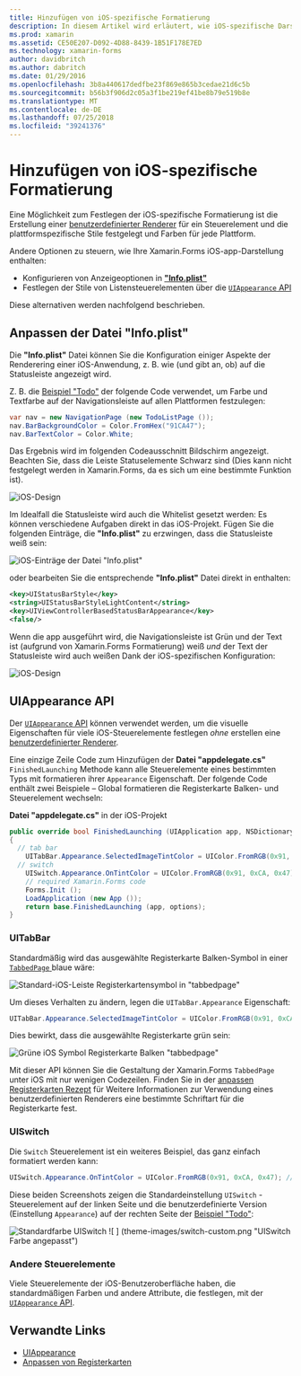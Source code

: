 ```yaml
---
title: Hinzufügen von iOS-spezifische Formatierung
description: In diesem Artikel wird erläutert, wie iOS-spezifische Darstellung ohne Verwendung eines benutzerdefinierten Xamarin.Forms-Renderers festgelegt wird.
ms.prod: xamarin
ms.assetid: CE50E207-D092-4D88-8439-1B51F178E7ED
ms.technology: xamarin-forms
author: davidbritch
ms.author: dabritch
ms.date: 01/29/2016
ms.openlocfilehash: 3b8a440617dedfbe23f869e865b3cedae21d6c5b
ms.sourcegitcommit: b56b3f906d2c05a3f1be219ef41be8b79e519b8e
ms.translationtype: MT
ms.contentlocale: de-DE
ms.lasthandoff: 07/25/2018
ms.locfileid: "39241376"
---
```

# <a name="adding-ios-specific-formatting"></a>Hinzufügen von iOS-spezifische Formatierung

Eine Möglichkeit zum Festlegen der iOS-spezifische Formatierung ist die Erstellung einer [benutzerdefinierter Renderer](~/xamarin-forms/app-fundamentals/custom-renderer/index.md) für ein Steuerelement und die plattformspezifische Stile festgelegt und Farben für jede Plattform.

Andere Optionen zu steuern, wie Ihre Xamarin.Forms iOS-app-Darstellung enthalten:

* Konfigurieren von Anzeigeoptionen in [ **"Info.plist"**](#info-plist)
* Festlegen der Stile von Listensteuerelementen über die [ `UIAppearance` API](#uiappearance)

Diese alternativen werden nachfolgend beschrieben.

<a name="info-plist"/>

## <a name="customizing-infoplist"></a>Anpassen der Datei "Info.plist"

Die **"Info.plist"** Datei können Sie die Konfiguration einiger Aspekte der Renderering einer iOS-Anwendung, z. B. wie (und gibt an, ob) auf die Statusleiste angezeigt wird.

Z. B. die [Beispiel "Todo"](https://developer.xamarin.com/samples/xamarin-forms/Todo/) der folgende Code verwendet, um Farbe und Textfarbe auf der Navigationsleiste auf allen Plattformen festzulegen:

```csharp
var nav = new NavigationPage (new TodoListPage ());
nav.BarBackgroundColor = Color.FromHex("91CA47");
nav.BarTextColor = Color.White;
```

Das Ergebnis wird im folgenden Codeausschnitt Bildschirm angezeigt. Beachten Sie, dass die Leiste Statuselemente Schwarz sind (Dies kann nicht festgelegt werden in Xamarin.Forms, da es sich um eine bestimmte Funktion ist).

![](theme-images/status-default-sml.png "iOS-Design")

Im Idealfall die Statusleiste wird auch die Whitelist gesetzt werden: Es können verschiedene Aufgaben direkt in das iOS-Projekt. Fügen Sie die folgenden Einträge, die **"Info.plist"** zu erzwingen, dass die Statusleiste weiß sein:

![](theme-images/info-plist.png "iOS-Einträge der Datei \"Info.plist\"")

oder bearbeiten Sie die entsprechende **"Info.plist"** Datei direkt in enthalten:

```xml
<key>UIStatusBarStyle</key>
<string>UIStatusBarStyleLightContent</string>
<key>UIViewControllerBasedStatusBarAppearance</key>
<false/>
```

Wenn die app ausgeführt wird, die Navigationsleiste ist Grün und der Text ist (aufgrund von Xamarin.Forms Formatierung) weiß *und* der Text der Statusleiste wird auch weißen Dank der iOS-spezifischen Konfiguration:

![](theme-images/status-white-sml.png "iOS-Design")

<a name="uiappearance"/>

## <a name="uiappearance-api"></a>UIAppearance API

Der [ `UIAppearance` API](~/ios/user-interface/ios-ui/introduction-to-the-appearance-api.md) können verwendet werden, um die visuelle Eigenschaften für viele iOS-Steuerelemente festlegen *ohne* erstellen eine [benutzerdefinierter Renderer](~/xamarin-forms/app-fundamentals/custom-renderer/index.md).

Eine einzige Zeile Code zum Hinzufügen der **Datei "appdelegate.cs"** `FinishedLaunching` Methode kann alle Steuerelemente eines bestimmten Typs mit formatieren ihrer `Appearance` Eigenschaft. Der folgende Code enthält zwei Beispiele – Global formatieren die Registerkarte Balken- und Steuerelement wechseln:

**Datei "appdelegate.cs"** in der iOS-Projekt

```csharp
public override bool FinishedLaunching (UIApplication app, NSDictionary options)
{
  // tab bar
    UITabBar.Appearance.SelectedImageTintColor = UIColor.FromRGB(0x91, 0xCA, 0x47); // green
  // switch
    UISwitch.Appearance.OnTintColor = UIColor.FromRGB(0x91, 0xCA, 0x47); // green
    // required Xamarin.Forms code
    Forms.Init ();
    LoadApplication (new App ());
    return base.FinishedLaunching (app, options);
}
```

### <a name="uitabbar"></a>UITabBar

Standardmäßig wird das ausgewählte Registerkarte Balken-Symbol in einer [ `TabbedPage` ](~/xamarin-forms/app-fundamentals/navigation/tabbed-page.md) blaue wäre:

![](theme-images/tabbar-default.png "Standard-iOS-Leiste Registerkartensymbol in \"tabbedpage\"")

Um dieses Verhalten zu ändern, legen die `UITabBar.Appearance` Eigenschaft:

```csharp
UITabBar.Appearance.SelectedImageTintColor = UIColor.FromRGB(0x91, 0xCA, 0x47); // green
```

Dies bewirkt, dass die ausgewählte Registerkarte grün sein:

![](theme-images/tabbar-custom.png "Grüne iOS Symbol Registerkarte Balken \"tabbedpage\"")

Mit dieser API können Sie die Gestaltung der Xamarin.Forms `TabbedPage` unter iOS mit nur wenigen Codezeilen. Finden Sie in der [anpassen Registerkarten Rezept](https://github.com/xamarin/recipes/tree/master/Recipes/xamarin-forms/iOS/customize-tabs) für Weitere Informationen zur Verwendung eines benutzerdefinierten Renderers eine bestimmte Schriftart für die Registerkarte fest.

### <a name="uiswitch"></a>UISwitch

Die `Switch` Steuerelement ist ein weiteres Beispiel, das ganz einfach formatiert werden kann:

```csharp
UISwitch.Appearance.OnTintColor = UIColor.FromRGB(0x91, 0xCA, 0x47); // green
```

Diese beiden Screenshots zeigen die Standardeinstellung `UISwitch` -Steuerelement auf der linken Seite und die benutzerdefinierte Version (Einstellung `Appearance`) auf der rechten Seite der [Beispiel "Todo"](https://developer.xamarin.com/samples/xamarin-forms/Todo/):

![](theme-images/switch-default.png "Standardfarbe UISwitch") ![ ] (theme-images/switch-custom.png "UISwitch Farbe angepasst")

### <a name="other-controls"></a>Andere Steuerelemente

Viele Steuerelemente der iOS-Benutzeroberfläche haben, die standardmäßigen Farben und andere Attribute, die festlegen, mit der [ `UIAppearance` API](~/ios/user-interface/ios-ui/introduction-to-the-appearance-api.md).



## <a name="related-links"></a>Verwandte Links

- [UIAppearance](~/ios/user-interface/ios-ui/introduction-to-the-appearance-api.md)
- [Anpassen von Registerkarten](https://github.com/xamarin/recipes/tree/master/Recipes/xamarin-forms/iOS/customize-tabs)
